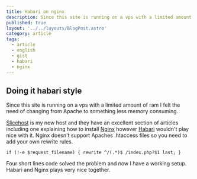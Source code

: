 ```yaml
---
title: Habari on nginx
description: Since this site is running on a vps with a limited amount of ram I felt the need of changing from Apache to something less memory consuming.
published: true
layout: '../../layouts/BlogPost.astro'
category: article
tags:
  - article
  - english
  - gist
  - habari
  - nginx
---
```


## Doing it habari style

Since this site is running on a vps with a limited amount of ram I felt the need of changing from Apache to something less memory consuming.
<!--more-->

[Slicehost][1] is my new host and they have an excellent section of articles including one explaining how to install [Nginx][2] however [Habari][3] wouldn't play nice with it. Nginx doesn't support Apaches .htaccess files so you need to add your own rewrite rules.

```nginx
if (!-e $request_filename) { rewrite ^/(.*)$ /index.php?$1 last; }
```

Four short lines code solved the problem and now I have a working setup. Habari and Nginx plays very nice together.

[1]: http://www.slicehost.com/
[2]: http://nginx.net/
[3]: http://habariproject.org/en/
